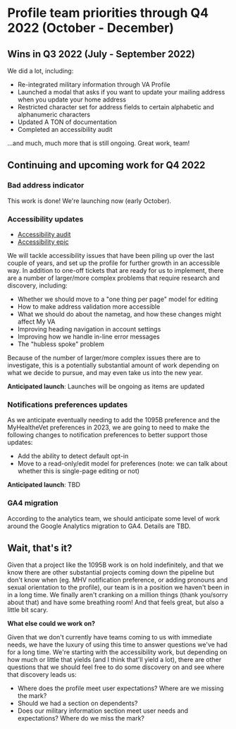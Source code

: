 # Profile team priorities through Q4 2022 (October - December)

## Wins in Q3 2022 (July - September 2022)

We did a lot, including:

- Re-integrated military information through VA Profile
- Launched a modal that asks if you want to update your mailing address when you update your home address
- Restricted character set for address fields to certain alphabetic and alphanumeric characters
- Updated A TON of documentation
- Completed an accessibility audit

...and much, much more that is still ongoing. Great work, team!

## Continuing and upcoming work for Q4 2022 

### Bad address indicator

This work is done! We're launching now (early October).

### Accessibility updates

- [Accessibility audit](https://github.com/department-of-veterans-affairs/va.gov-team/blob/master/products/identity-personalization/profile/accessibility/accessibility-audit-updates.md)
- [Accessibility epic](https://github.com/department-of-veterans-affairs/va.gov-team/issues/46756)

We will tackle accessibility issues that have been piling up over the last couple of years, and set up the profile for further growth in an accessible way. In addition to one-off tickets that are ready for us to implement, there are a number of larger/more complex problems that require research and discovery, including:

-  Whether we should move to a "one thing per page" model for editing
-  How to make address validation more accessible
-  What we should do about the nametag, and how these changes might affect My VA
-  Improving heading navigation in account settings
-  Improving how we handle in-line error messages
-  The "hubless spoke" problem

Because of the number of larger/more complex issues there are to investigate, this is a potentially substantial amount of work depending on what we decide to pursue, and may even take us into the new year.

**Anticipated launch**: Launches will be ongoing as items are updated

### Notifications preferences updates

As we anticipate eventually needing to add the 1095B preference and the MyHealtheVet preferences in 2023, we are going to need to make the following changes to notification preferences to better support those updates:

- Add the ability to detect default opt-in
- Move to a read-only/edit model for preferences (note: we can talk about whether this is single-page editing or not) 

**Anticipated launch**: TBD

### GA4 migration

According to the analytics team, we should anticipate some level of work around the Google Analytics migration to GA4. Details are TBD.

## Wait, that's it?

Given that a project like the 1095B work is on hold indefinitely, and that we know there are other substantial projects coming down the pipeline but don't know when (eg. MHV notification preference, or adding pronouns and sexual orientation to the profile), our team is in a position we haven't been in in a long time. We finally aren't cranking on a million things (thank you/sorry about that) and have some breathing room! And that feels great, but also a little bit scary.

**What else could we work on?**

Given that we don't currently have teams coming to us with immediate needs, we have the luxury of using this time to answer questions we've had for a long time. We're starting with the accessibility work, but depending on how much or little that yields (and I think that'll yield a lot), there are other questions that we should feel free to do some discovery on and see where that discovery leads us:

- Where does the profile meet user expectations? Where are we missing the mark?
- Should we had a section on dependents?
- Does our military information section meet user needs and expectations? Where do we miss the mark?
